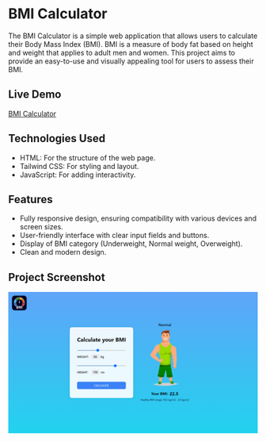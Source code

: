 # BMI Calculator

The BMI Calculator is a simple web application that allows users to calculate their Body Mass Index (BMI). BMI is a measure of body fat based on height and weight that applies to adult men and women. This project aims to provide an easy-to-use and visually appealing tool for users to assess their BMI.

## Live Demo

[BMI Calculator](https://bmi-calculator-delta-peach.vercel.app/)

## Technologies Used

- HTML: For the structure of the web page.
- Tailwind CSS: For styling and layout.
- JavaScript: For adding interactivity.

## Features

- Fully responsive design, ensuring compatibility with various devices and screen sizes.
- User-friendly interface with clear input fields and buttons.
- Display of BMI category (Underweight, Normal weight, Overweight).
- Clean and modern design.

## Project Screenshot

![Screenshot_1](./Output/BMI%20Calculator%20Output%20screenshot.png)
